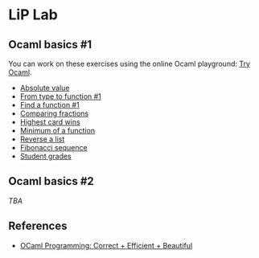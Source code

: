 # LiP Lab

## Ocaml basics #1

You can work on these exercises using the online Ocaml playground: [Try Ocaml](https://try.ocamlpro.com/).

- [Absolute value](ocaml-basics/absolute-value/)
- [From type to function #1](ocaml-basics/fun-of-type-1/)
- [Find a function #1](ocaml-basics/find-fun-1/)
- [Comparing fractions](ocaml-basics/fractions/)
- [Highest card wins](ocaml-basics/highest-card-wins/)
- [Minimum of a function](ocaml-basics/minfun)
- [Reverse a list](ocaml-basics/rev-list)
- [Fibonacci sequence](ocaml-basics/fibonacci-seq)
- [Student grades](ocaml-basics/cumlaude)


## Ocaml basics #2

*TBA*

## References

- [OCaml Programming: Correct + Efficient + Beautiful](https://cs3110.github.io/textbook/cover.html)
